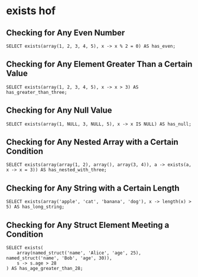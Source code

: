 # exists hof

## Checking for Any Even Number

    SELECT exists(array(1, 2, 3, 4, 5), x -> x % 2 = 0) AS has_even;

## Checking for Any Element Greater Than a Certain Value

    SELECT exists(array(1, 2, 3, 4, 5), x -> x > 3) AS has_greater_than_three;

## Checking for Any Null Value

    SELECT exists(array(1, NULL, 3, NULL, 5), x -> x IS NULL) AS has_null;

## Checking for Any Nested Array with a Certain Condition

    SELECT exists(array(array(1, 2), array(), array(3, 4)), a -> exists(a, x -> x = 3)) AS has_nested_with_three;

## Checking for Any String with a Certain Length

    SELECT exists(array('apple', 'cat', 'banana', 'dog'), x -> length(x) > 5) AS has_long_string;

## Checking for Any Struct Element Meeting a Condition

    SELECT exists(
        array(named_struct('name', 'Alice', 'age', 25), named_struct('name', 'Bob', 'age', 30)),
        s -> s.age > 28
    ) AS has_age_greater_than_28;
